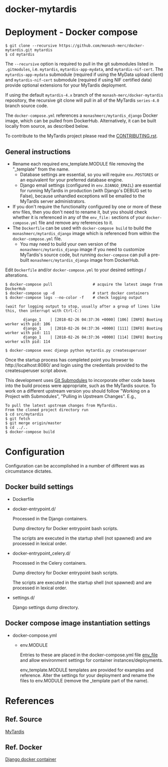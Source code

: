 # docker-mytardis

# Deployment - Docker compose

```
$ git clone --recursive https://github.com/monash-merc/docker-mytardis.git mytardis
$ cd mytardis
```

The `--recursive` option is required to pull in the git submodules listed in `.gitmodules`,
i.e. `mytardis`, `mytardis-app-mydata`, and `mytardis-nif-cert`.  The `mytardis-app-mydata`
submodule (required if using the MyData upload client) and `mytardis-nif-cert` submodule
(required if using NIF certified data) provide optional extensions for your MyTardis deployment.

If using the default `mytardis-4.x` branch of the `monash-merc/docker-mytardis` repository,
the recursive git clone will pull in all of the MyTardis `series-4.0` branch source code.

The `docker-compose.yml` references a `monashmerc/mytardis_django` Docker image, which can be
pulled from DockerHub.  Alternatively, it can be built locally from source, as described below.

To contribute to the MyTardis project please read the [CONTRIBUTING.rst](https://github.com/mytardis/mytardis/blob/master/CONTRIBUTING.rst).

## General instructions

* Rename each required env\_template.MODULE file removing the "\_template" from the name.
  * Database settings are essential, so you will require `env.POSTGRES` or an equivalent
    for your preferred database engine.
  * Django email settings (configured in `env.DJANGO_EMAIL`) are essential for running MyTardis
    in production (with Django's DEBUG set to False), because unhandled exceptions will be
    emailed to the MyTardis server administrators.
* If you don't require the functionality configured by one or more of these env files, then you
    don't need to rename it, but you should check whether it is referenced in any of the
    `env_file:` sections of your `docker-compose.yml` file and remove any references to it.
* The `Dockerfile` can be used with `docker-compose build` to build the
    `monashmerc/mytardis_django` image which is referenced from within the `docker-compose.yml`
     file.
    * You may need to build your own version of the `monashmerc/mytardis_django` image if
      you need to customize MyTardis's source code, but running `docker-compose` can pull
      a pre-built `monashmerc/mytardis_django` image from DockerHub.

Edit `Dockerfile` and/or `docker-compose.yml` to your desired settings / alterations.

```
$ docker-compose pull                  # acquire the latest image from DockerHub
$ docker-compose up -d                 # start docker containers
$ docker-compose logs --no-color -f    # check logging output

(wait for logging output to stop, usually after a group of lines like this, then interrupt with Ctrl-C:)

        django_1    | [2018-02-26 04:37:36 +0000] [106] [INFO] Booting worker with pid: 106
        django_1    | [2018-02-26 04:37:36 +0000] [111] [INFO] Booting worker with pid: 111
        django_1    | [2018-02-26 04:37:36 +0000] [114] [INFO] Booting worker with pid: 114

$ docker-compose exec django python mytardis.py createsuperuser
```

Once the startup process has completed point you browser to http://localhost:8080/ and login
using the credentials provided to the createsuperuser script above.

This development uses [Git Submodules](https://git-scm.com/book/en/v2/Git-Tools-Submodules) to incorporate other code bases into the build process were appropriate, such as the MyTardis source. To work on a different upstream version you should follow "Working on a Project with Submodules", "Pulling in Upstream Changes". E.g.,

```
To pull the latest upstream changes from MyTardis.
From the cloned project directory run
$ cd src/mytardis
$ git fetch
$ git merge origin/master
$ cd ../..
$ docker-compose build
```

# Configuration

Configuration can be accomplished in a number of different was as circumstance dictates.

## Docker build settings

* Dockerfile
* docker-entrypoint.d/

  Processed in the Django containers.

  Dump directory for Docker entrypoint bash scripts.

  The scripts are executed in the startup shell (not spawned) and are processed in lexical order.

* docker-entrypoint\_celery.d/

  Processed in the Celery containers.

  Dump directory for Docker entrypoint bash scripts.

  The scripts are executed in the startup shell (not spawned) and are processed in lexical order.

* settings.d/

  Django settings dump directory.

## Docker compose image instantiation settings

* docker-compose.yml
  * env.MODULE

    Entries to these are placed in the docker-compose.yml file [env_file](https://docs.docker.com/compose/environment-variables/#the-env_file-configuration-option) and allow environment settings for container instances/deployments.

    env_template.MODULE templates are provided for examples and reference. Alter the settings for your deployment and rename the files to env.MODULE (remove the _template part of the name).

# References

## Ref. Source

[MyTardis](https://github.com/mytardis/mytardis)

## Ref. Docker

[Django docker container](https://github.com/GoHiTech/docker-django)

